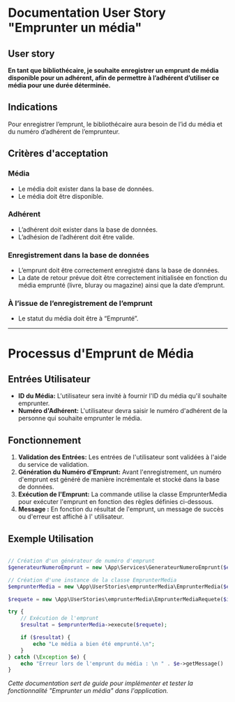 # Documentation User Story "Emprunter un média"

## User story

**En tant que bibliothécaire, je souhaite enregistrer un emprunt de média disponible pour un adhérent, afin de permettre
à l’adhérent d’utiliser ce média pour une durée déterminée.**

## Indications

Pour enregistrer l’emprunt, le bibliothécaire aura besoin de l’id du média et du numéro d’adhérent de l’emprunteur.

## Critères d'acceptation

### Média

- Le média doit exister dans la base de données.
- Le média doit être disponible.

### Adhérent

- L’adhérent doit exister dans la base de données.
- L’adhésion de l’adhérent doit être valide.

### Enregistrement dans la base de données

- L’emprunt doit être correctement enregistré dans la base de données.
- La date de retour prévue doit être correctement initialisée en fonction du média emprunté (livre, bluray ou magazine)
  ainsi que la date d’emprunt.

### À l’issue de l’enregistrement de l’emprunt

- Le statut du média doit être à “Emprunté”.

---

# Processus d'Emprunt de Média

## Entrées Utilisateur

- **ID du Média:** L'utilisateur sera invité à fournir l'ID du média qu'il souhaite emprunter.
- **Numéro d'Adhérent:** L'utilisateur devra saisir le numéro d'adhérent de la personne qui souhaite emprunter le média.

## Fonctionnement

1. **Validation des Entrées:** Les entrées de l'utilisateur sont validées à l'aide du service de validation.
2. **Génération du Numéro d'Emprunt:** Avant l'enregistrement, un numéro d'emprunt est généré de manière incrémentale et
   stocké dans la base de données.
3. **Exécution de l'Emprunt:** La commande utilise la classe EmprunterMedia pour exécuter l'emprunt en fonction des
   règles définies ci-dessous.
4. **Message :** En fonction du résultat de l'emprunt, un message de succès ou d'erreur est affiché à l'
   utilisateur.


## Exemple Utilisation
```php

// Création d'un générateur de numéro d'emprunt
$generateurNumeroEmprunt = new \App\Services\GenerateurNumeroEmprunt($entityManager);

// Création d'une instance de la classe EmprunterMedia
$emprunterMedia = new \App\UserStories\emprunterMedia\EmprunterMedia($entityManager, $generateurNumeroEmprunt, $validateur);

$requete = new \App\UserStories\emprunterMedia\EmprunterMediaRequete($idMedia, $numeroAdherent);

try {
    // Exécution de l'emprunt
    $resultat = $emprunterMedia->execute($requete);

    if ($resultat) {
        echo "Le média a bien été emprunté.\n";
    }
} catch (\Exception $e) {
    echo "Erreur lors de l'emprunt du média : \n " . $e->getMessage() . "\n";
}


````

*Cette documentation sert de guide pour implémenter et tester la fonctionnalité "Emprunter un média" dans
l'application.*


